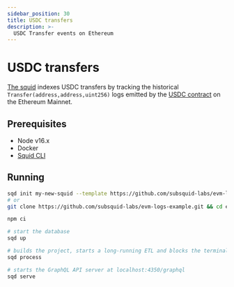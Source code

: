 ```yaml
---
sidebar_position: 30
title: USDC transfers
description: >-
  USDC Transfer events on Ethereum
---
```


# USDC transfers

[The squid](https://github.com/subsquid-labs/evm-logs-example) indexes USDC transfers by tracking the historical `Transfer(address,address,uint256)` logs emitted by the [USDC contract](https://etherscan.io/address/0xa0b86991c6218b36c1d19d4a2e9eb0ce3606eb48) on the Ethereum Mainnet. 

## Prerequisites

- Node v16.x
- Docker
- [Squid CLI](/squid-cli/)

## Running 

```bash
sqd init my-new-squid --template https://github.com/subsquid-labs/evm-logs-example && cd my-new-squid
# or
git clone https://github.com/subsquid-labs/evm-logs-example.git && cd evm-logs-example

npm ci

# start the database
sqd up

# builds the project, starts a long-running ETL and blocks the terminal
sqd process

# starts the GraphQL API server at localhost:4350/graphql
sqd serve
```
